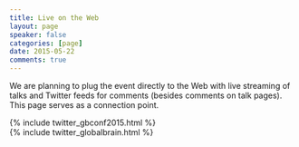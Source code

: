 ```yaml
---
title: Live on the Web
layout: page
speaker: false
categories: [page]
date: 2015-05-22
comments: true
---
```


We are planning to plug the event directly to the Web with live streaming of talks and Twitter feeds for comments (besides comments on talk pages). This page serves as a connection point.

<div class="row">
<!--
  Consider making a nice separate page for twitter feeds and putting it on a page
  <a href="twitter_gbconf2015.html"  onclick="window.open('twitter_gbconf2015.html', 'newwindow', 'width=300, height=400'); return false;">Open feed on separate window</a> -->
     <div class="col-lg-6">
        {% include twitter_gbconf2015.html %}
     </div>
     <div class="col-lg-6">
        {% include twitter_globalbrain.html %}
     </div>
</div>

